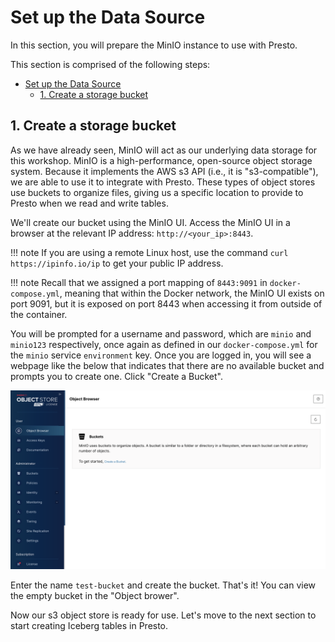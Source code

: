 # Set up the Data Source

In this section, you will prepare the MinIO instance to use with Presto.

This section is comprised of the following steps:

- [Set up the Data Source](#set-up-the-data-source)
  - [1. Create a storage bucket](#1-create-a-storage-bucket)

## 1. Create a storage bucket

As we have already seen, MinIO will act as our underlying data storage for this workshop. MinIO is a high-performance, open-source object storage system. Because it implements the AWS s3 API (i.e., it is "s3-compatible"), we are able to use it to integrate with Presto. These types of object stores use buckets to organize files, giving us a specific location to provide to Presto when we read and write tables.

We'll create our bucket using the MinIO UI. Access the MinIO UI in a browser at the relevant IP address: `http://<your_ip>:8443`.

!!! note
    If you are using a remote Linux host, use the command `curl https://ipinfo.io/ip` to get your public IP address.

!!! note
    Recall that we assigned a port mapping of `8443:9091` in `docker-compose.yml`, meaning that within the Docker network, the MinIO UI exists on port 9091, but it is exposed on port 8443 when accessing it from outside of the container.

You will be prompted for a username and password, which are `minio` and `minio123` respectively, once again as defined in our `docker-compose.yml` for the `minio` service `environment` key. Once you are logged in, you will see a webpage like the below that indicates that there are no available bucket and prompts you to create one. Click "Create a Bucket".

![empty minio](../images/empty-minio.png)

Enter the name `test-bucket` and create the bucket. That's it! You can view the empty bucket in the "Object brower".

Now our s3 object store is ready for use. Let's move to the next section to start creating Iceberg tables in Presto.
